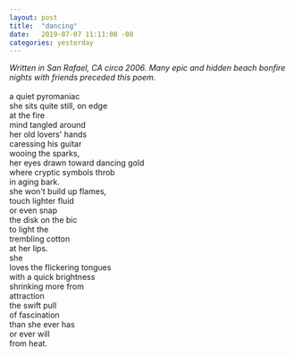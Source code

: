 ```yaml
---
layout: post
title:  "dancing"
date:   2019-07-07 11:11:00 -00
categories: yesterday
---
```

*Written in San Rafael, CA circa 2006. Many epic and hidden beach bonfire nights with friends preceded this poem.*
<br/>
<br/>
a quiet pyromaniac<br/>
she sits quite still, on edge<br/>
at the fire<br/>
mind tangled around<br/>
her old lovers' hands<br/>
caressing his guitar<br/>
wooing the sparks,<br/>
her eyes drawn toward dancing gold<br/>
where cryptic symbols throb<br/>
in aging bark.<br/>
she won't build up flames,<br/>
touch lighter fluid<br/>
or even snap<br/>
the disk on the bic<br/>
to light the<br/>
trembling cotton<br/>
at her lips.<br/>
she<br/>
loves the flickering tongues<br/>
with a quick brightness<br/>
shrinking more from<br/>
attraction<br/>
the swift pull<br/>
of fascination<br/>
than she ever has<br/>
or ever will<br/>
from heat.<br/>
